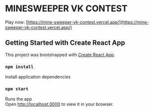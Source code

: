 # MINESWEEPER VK CONTEST

Play now: [https://mine-sweeper-vk-contest.vercel.app/](https://mine-sweeper-vk-contest.vercel.app/)

## Getting Started with Create React App

This project was bootstrapped with [Create React App](https://github.com/facebook/create-react-app).

### `npm install`

Install application dependencies

### `npm start`

Runs the app \
Open [http://localhost:3000](http://localhost:3000) to view it in your browser.
